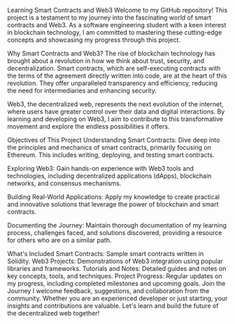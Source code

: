 Learning Smart Contracts and Web3
Welcome to my GitHub repository! This project is a testament to my journey into the fascinating world of smart contracts and Web3. As a software engineering student with a keen interest in blockchain technology, I am committed to mastering these cutting-edge concepts and showcasing my progress through this project.

Why Smart Contracts and Web3?
The rise of blockchain technology has brought about a revolution in how we think about trust, security, and decentralization. Smart contracts, which are self-executing contracts with the terms of the agreement directly written into code, are at the heart of this revolution. They offer unparalleled transparency and efficiency, reducing the need for intermediaries and enhancing security.

Web3, the decentralized web, represents the next evolution of the internet, where users have greater control over their data and digital interactions. By learning and developing on Web3, I aim to contribute to this transformative movement and explore the endless possibilities it offers.

Objectives of This Project
Understanding Smart Contracts: Dive deep into the principles and mechanics of smart contracts, primarily focusing on Ethereum. This includes writing, deploying, and testing smart contracts.

Exploring Web3: Gain hands-on experience with Web3 tools and technologies, including decentralized applications (dApps), blockchain networks, and consensus mechanisms.

Building Real-World Applications: Apply my knowledge to create practical and innovative solutions that leverage the power of blockchain and smart contracts.

Documenting the Journey: Maintain thorough documentation of my learning process, challenges faced, and solutions discovered, providing a resource for others who are on a similar path.

What's Included
Smart Contracts: Sample smart contracts written in Solidity.
Web3 Projects: Demonstrations of Web3 integration using popular libraries and frameworks.
Tutorials and Notes: Detailed guides and notes on key concepts, tools, and techniques.
Project Progress: Regular updates on my progress, including completed milestones and upcoming goals.
Join the Journey
I welcome feedback, suggestions, and collaboration from the community. Whether you are an experienced developer or just starting, your insights and contributions are valuable. Let's learn and build the future of the decentralized web together!


